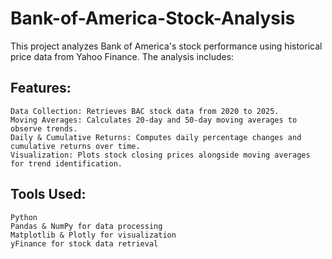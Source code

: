 # Bank-of-America-Stock-Analysis

This project analyzes Bank of America's stock performance using historical price data from Yahoo Finance. The analysis includes:

## Features:
    Data Collection: Retrieves BAC stock data from 2020 to 2025.
    Moving Averages: Calculates 20-day and 50-day moving averages to observe trends.
    Daily & Cumulative Returns: Computes daily percentage changes and cumulative returns over time.
    Visualization: Plots stock closing prices alongside moving averages for trend identification.

## Tools Used:
    Python
    Pandas & NumPy for data processing
    Matplotlib & Plotly for visualization
    yFinance for stock data retrieval
